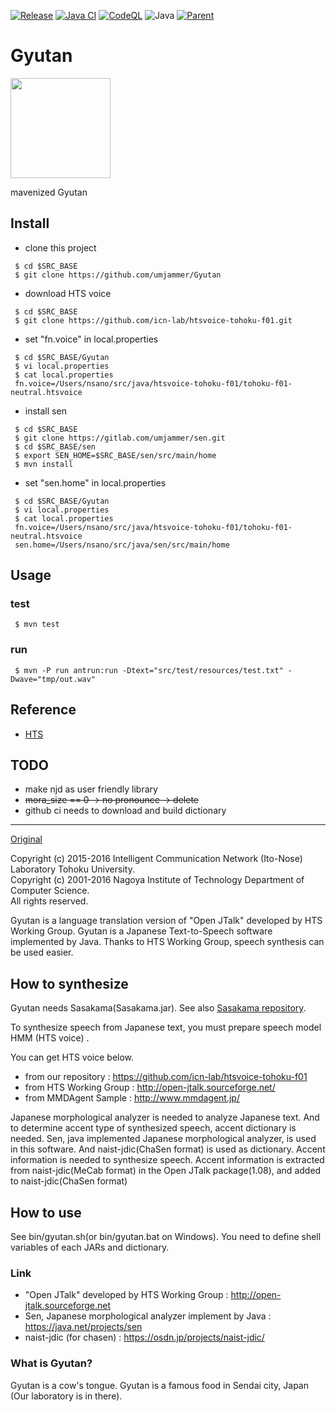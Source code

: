 [![Release](https://jitpack.io/v/umjammer/Gyutan.svg)](https://jitpack.io/#umjammer/Gyutan)
[![Java CI](https://github.com/umjammer/Gyutan/actions/workflows/maven.yml/badge.svg)](https://github.com/umjammer/Gyutan/actions/workflows/maven.yml)
[![CodeQL](https://github.com/umjammer/Gyutan/actions/workflows/codeql.yml/badge.svg)](https://github.com/umjammer/Gyutan/actions/workflows/codeql.yml)
![Java](https://img.shields.io/badge/Java-8-b07219)
[![Parent](https://img.shields.io/badge/Parent-vavi--speech-pink)](https://github.com/umjammer/vavi-speech)

# Gyutan

<img src="https://user-images.githubusercontent.com/493908/213547722-3ee7bd92-9adb-415d-bac4-b318ec1174a7.png" width="160"/>

mavenized Gyutan

## Install

 * clone this project
```shell
 $ cd $SRC_BASE
 $ git clone https://github.com/umjammer/Gyutan
```
 * download HTS voice
```shell
 $ cd $SRC_BASE
 $ git clone https://github.com/icn-lab/htsvoice-tohoku-f01.git
```
 * set "fn.voice" in local.properties
```shell
 $ cd $SRC_BASE/Gyutan
 $ vi local.properties
 $ cat local.properties
 fn.voice=/Users/nsano/src/java/htsvoice-tohoku-f01/tohoku-f01-neutral.htsvoice
```
 * install sen
```shell
 $ cd $SRC_BASE
 $ git clone https://gitlab.com/umjammer/sen.git
 $ cd $SRC_BASE/sen
 $ export SEN_HOME=$SRC_BASE/sen/src/main/home
 $ mvn install
```
 * set "sen.home" in local.properties
```shell
 $ cd $SRC_BASE/Gyutan
 $ vi local.properties
 $ cat local.properties
 fn.voice=/Users/nsano/src/java/htsvoice-tohoku-f01/tohoku-f01-neutral.htsvoice
 sen.home=/Users/nsano/src/java/sen/src/main/home
```

## Usage

### test
```shell
 $ mvn test
```
### run
```shell
 $ mvn -P run antrun:run -Dtext="src/test/resources/test.txt" -Dwave="tmp/out.wav"
```

## Reference

 * [HTS](http://hts.sp.nitech.ac.jp/)

## TODO

 * make njd as user friendly library
 * ~~mora_size == 0 -> no pronounce -> delete~~
 * github ci needs to download and build dictionary

---
[Original](https://github.com/icn-lab/Gyutan)

Copyright (c) 2015-2016 Intelligent Communication Network (Ito-Nose) Laboratory Tohoku University.   
Copyright (c) 2001-2016 Nagoya Institute of Technology Department of Computer Science.   
All rights reserved.  

Gyutan is a language translation version of "Open JTalk" developed by HTS Working Group.
Gyutan is a Japanese Text-to-Speech software implemented by Java.
Thanks to HTS Working Group, speech synthesis can be used easier.

## How to synthesize
Gyutan needs Sasakama(Sasakama.jar).
See also [Sasakama repository](https://github.com/icn-lab/Sasakama).

To synthesize speech from Japanese text, you must prepare speech model HMM (HTS voice) .

You can get HTS voice below.
* from our repository : <https://github.com/icn-lab/htsvoice-tohoku-f01>
* from HTS Working Group : <http://open-jtalk.sourceforge.net/>
* from MMDAgent Sample : <http://www.mmdagent.jp/>

Japanese morphological analyzer is needed to analyze Japanese text.
And to determine accent	type of	synthesized speech, accent dictionary is needed.
Sen, java implemented Japanese morphological analyzer, is used in this software.
And naist-jdic(ChaSen format) is used as dictionary.
Accent information is needed to synthesize speech.
Accent information is extracted from naist-jdic(MeCab format) in the Open JTalk package(1.08), and added to naist-jdic(ChaSen format)

## How to use
See bin/gyutan.sh(or bin/gyutan.bat on Windows).
You need to define shell variables of each JARs and dictionary.

### Link
* "Open JTalk" developed by HTS Working Group : <http://open-jtalk.sourceforge.net>
* Sen, Japanese morphological analyzer implement by Java : <https://java.net/projects/sen>
* naist-jdic (for chasen) : <https://osdn.jp/projects/naist-jdic/>

### What is Gyutan?
Gyutan is a cow's tongue.
Gyutan is a famous food in Sendai city, Japan (Our laboratory is in there).
